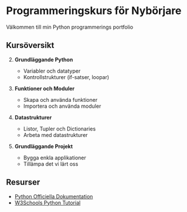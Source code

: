 # Programmeringskurs för Nybörjare

Välkommen till min Python programmerings portfolio

## Kursöversikt

2. **Grundläggande Python**
   - Variabler och datatyper
   - Kontrollstrukturer (if-satser, loopar)

3. **Funktioner och Moduler**
   - Skapa och använda funktioner
   - Importera och använda moduler

4. **Datastrukturer**
   - Listor, Tupler och Dictionaries
   - Arbeta med datastrukturer

5. **Grundläggande Projekt**
   - Bygga enkla applikationer
   - Tillämpa det vi lärt oss

## Resurser

- [Python Officiella Dokumentation](https://docs.python.org/3/)
- [W3Schools Python Tutorial](https://www.w3schools.com/python/)

